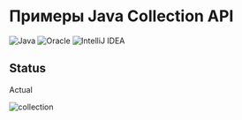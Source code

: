 # Примеры Java Collection API
![Java](https://img.shields.io/badge/java-%23ED8B00.svg?style=for-the-badge&logo=java&logoColor=white)
![Oracle](https://img.shields.io/badge/Oracle-F80000?style=for-the-badge&logo=oracle&logoColor=white)
![IntelliJ IDEA](https://img.shields.io/badge/IntelliJIDEA-000000.svg?style=for-the-badge&logo=intellij-idea&logoColor=white)
## Status
Actual

![collection](https://user-images.githubusercontent.com/58209188/174733474-994d92d4-acf8-4e2c-bf66-585b699243ab.png)



